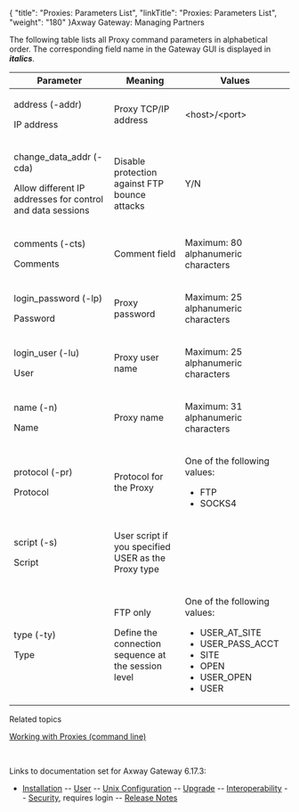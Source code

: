 {
    "title": "Proxies: Parameters List",
    "linkTitle": "Proxies: Parameters List",
    "weight": "180"
}<span class="mc-variable axway_variables.Component_Long_Name variable">Axway Gateway</span>: Managing Partners

The following table lists all Proxy command parameters in alphabetical order. The corresponding field name in the Gateway GUI is displayed in <span style="font-style: italic;font-weight: bold;">italics</span>.

<table>
         
         
         
         
   
   <thead>
      <tr>
<th class="HeadE-Column1-Header1">Parameter         </th>
<th class="HeadE-Column1-Header1">Meaning         </th>
<th class="HeadD-Column1-Header1">Values         </th>
      </tr>
   </thead>
   <tbody>
      <tr>
         <td><p>address (-addr)</p>
<p>IP address</p>         </td>
         <td><p>Proxy TCP/IP address</p>         </td>
         <td><p>&lt;host&gt;/&lt;port&gt;</p>         </td>
      </tr>
      <tr>
         <td><p>change_data_addr (-cda)</p>
<p>Allow different IP addresses for control and data sessions</p>         </td>
         <td><p>Disable protection against FTP bounce attacks</p>         </td>
         <td><p>Y/N</p>         </td>
      </tr>
      <tr>
         <td><p>comments (-cts)</p>
<p>Comments</p>         </td>
         <td><p>Comment field</p>         </td>
         <td><p>Maximum: 80 alphanumeric characters</p>         </td>
      </tr>
      <tr>
         <td><p>login_password (-lp)</p>
<p>Password</p>         </td>
         <td><p>Proxy password</p>         </td>
         <td><p>Maximum: 25 alphanumeric characters</p>         </td>
      </tr>
      <tr>
         <td><p>login_user (-lu)</p>
<p>User</p>         </td>
         <td><p>Proxy user name</p>         </td>
         <td><p>Maximum: 25 alphanumeric characters</p>         </td>
      </tr>
      <tr>
         <td><p>name (-n)</p>
<p>Name</p>         </td>
         <td><p>Proxy name</p>         </td>
         <td><p>Maximum: 31 alphanumeric characters</p>         </td>
      </tr>
      <tr>
         <td><p>protocol (-pr)</p>
<p>Protocol</p>         </td>
         <td><p>Protocol for the Proxy</p>         </td>
         <td><p>One of the following values:</p>
<ul>
<li>FTP</li>
<li>SOCKS4</li>
</ul>         </td>
      </tr>
      <tr>
         <td><p>script (-s)</p>
<p>Script</p>         </td>
         <td><p>User script if you specified USER as the Proxy type</p>         </td>
         <td><p> </p>         </td>
      </tr>
      <tr>
         <td><p>type (-ty)</p>
<p>Type</p>         </td>
         <td><p>FTP only</p>
<p>Define the connection sequence at the session level</p>         </td>
         <td><p>One of the following values:</p>
<ul>
<li>USER_AT_SITE</li>
<li>USER_PASS_ACCT</li>
<li>SITE</li>
<li>OPEN</li>
<li>USER_OPEN</li>
<li>USER</li>
</ul>         </td>
      </tr>
   </tbody>
</table>

Related topics

[Working with Proxies (command line)](../)

 

Links to documentation set for Axway Gateway <span class="mc-variable axway_variables.Release_Number variable">6.17.3</span>:

-   [Installation](#) -- [User](#) -- [Unix Configuration](#) -- [Upgrade](#) -- [Interoperability](#) -- [Security](#), requires login -- [Release Notes](#)
